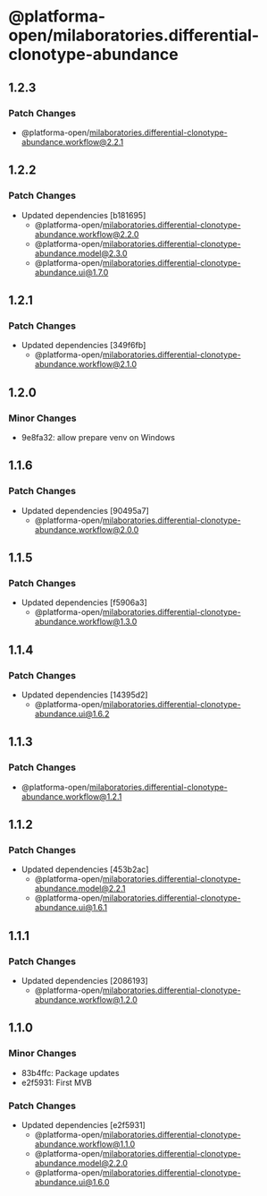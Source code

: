 # @platforma-open/milaboratories.differential-clonotype-abundance

## 1.2.3

### Patch Changes

- @platforma-open/milaboratories.differential-clonotype-abundance.workflow@2.2.1

## 1.2.2

### Patch Changes

- Updated dependencies [b181695]
  - @platforma-open/milaboratories.differential-clonotype-abundance.workflow@2.2.0
  - @platforma-open/milaboratories.differential-clonotype-abundance.model@2.3.0
  - @platforma-open/milaboratories.differential-clonotype-abundance.ui@1.7.0

## 1.2.1

### Patch Changes

- Updated dependencies [349f6fb]
  - @platforma-open/milaboratories.differential-clonotype-abundance.workflow@2.1.0

## 1.2.0

### Minor Changes

- 9e8fa32: allow prepare venv on Windows

## 1.1.6

### Patch Changes

- Updated dependencies [90495a7]
  - @platforma-open/milaboratories.differential-clonotype-abundance.workflow@2.0.0

## 1.1.5

### Patch Changes

- Updated dependencies [f5906a3]
  - @platforma-open/milaboratories.differential-clonotype-abundance.workflow@1.3.0

## 1.1.4

### Patch Changes

- Updated dependencies [14395d2]
  - @platforma-open/milaboratories.differential-clonotype-abundance.ui@1.6.2

## 1.1.3

### Patch Changes

- @platforma-open/milaboratories.differential-clonotype-abundance.workflow@1.2.1

## 1.1.2

### Patch Changes

- Updated dependencies [453b2ac]
  - @platforma-open/milaboratories.differential-clonotype-abundance.model@2.2.1
  - @platforma-open/milaboratories.differential-clonotype-abundance.ui@1.6.1

## 1.1.1

### Patch Changes

- Updated dependencies [2086193]
  - @platforma-open/milaboratories.differential-clonotype-abundance.workflow@1.2.0

## 1.1.0

### Minor Changes

- 83b4ffc: Package updates
- e2f5931: First MVB

### Patch Changes

- Updated dependencies [e2f5931]
  - @platforma-open/milaboratories.differential-clonotype-abundance.workflow@1.1.0
  - @platforma-open/milaboratories.differential-clonotype-abundance.model@2.2.0
  - @platforma-open/milaboratories.differential-clonotype-abundance.ui@1.6.0
